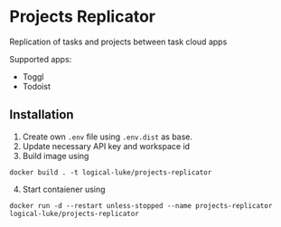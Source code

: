 # Projects Replicator
Replication of tasks and projects between task cloud apps

Supported apps:
* Toggl
* Todoist

## Installation
1. Create own `.env` file using `.env.dist` as base. 
2. Update necessary API key and workspace id 
3. Build image using 
```
docker build . -t logical-luke/projects-replicator
```
4. Start contaiener using
```
docker run -d --restart unless-stopped --name projects-replicator logical-luke/projects-replicator
```
